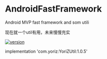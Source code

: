 # AndroidFastFramework
Android MVP fast framework and som utili

现在就一个util有用，未来慢慢充实

[ ![version](https://api.bintray.com/packages/yoriz/YoriZUtil/YoriZUtil/images/download.svg?version=1.0.5) ](https://bintray.com/yoriz/YoriZUtil/YoriZUtil/1.0.5/link)

implementation 'com.yoriz:YoriZUtil:1.0.5'
